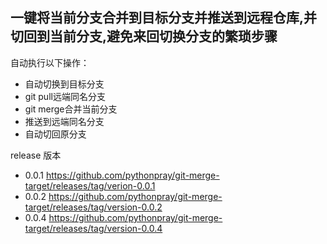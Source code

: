 ## 一键将当前分支合并到目标分支并推送到远程仓库,并切回到当前分支,避免来回切换分支的繁琐步骤

自动执行以下操作：

- 自动切换到目标分支
- git pull远端同名分支
- git merge合并当前分支
- 推送到远端同名分支
- 自动切回原分支

release 版本

- 0.0.1  https://github.com/pythonpray/git-merge-target/releases/tag/verion-0.0.1
- 0.0.2  https://github.com/pythonpray/git-merge-target/releases/tag/version-0.0.2
- 0.0.4  https://github.com/pythonpray/git-merge-target/releases/tag/version-0.0.4